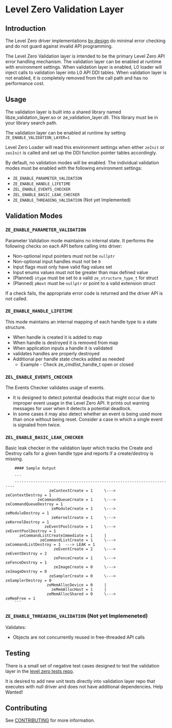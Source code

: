 # Level Zero Validation Layer

## Introduction

The Level Zero driver implementations  [by design](https://oneapi-src.github.io/level-zero-spec/level-zero/latest/core/INTRO.html#error-handling) do minimal error checking and do not guard against invalid API programming.

The Level Zero Validation layer is intended to be the primary Level Zero API error handling mechanism. The validation layer can be enabled at runtime with environment settings. When validation layer is enabled, L0 loader will inject calls to validation layer into L0 API DDI tables. When validation layer is not enabled, it is completely removed from the call path and has no performance cost.  

## Usage

The validation layer is built into a shared library named libze_validation_layer.so or ze_validation_layer.dll. This library must be in your library search path. 

The validation layer can be enabled at runtime by setting `ZE_ENABLE_VALIDATION_LAYER=1`

Level Zero Loader will read this environment settings when either `zeInit` or `zesInit` is called and set up the DDI function pointer tables accordingly. 

By default, no validation modes will be enabled. The individual validation modes must be enabled with the following environment settings:

- `ZE_ENABLE_PARAMETER_VALIDATION`
- `ZE_ENABLE_HANDLE_LIFETIME`
- `ZEL_ENABLE_EVENTS_CHECKER`
- `ZEL_ENABLE_BASIC_LEAK_CHECKER`
- `ZE_ENABLE_THREADING_VALIDATION` (Not yet Implemented)

## Validation Modes

### `ZE_ENABLE_PARAMETER_VALIDATION`

Parameter Validation mode maintains no internal state.  It performs the following checks on each API before calling into driver:
- Non-optional input pointers must not be `nullptr`
- Non-optional input handles must not be `0`
- Input flags must only have valid flag values set
- Input enums values must not be greater than max defined value
- (Planned) `stype` must be set to a valid `ze_structure_type_t` for struct
- (Planned) `pNext` must be `nullptr` or point to a valid extension struct

If a check fails, the appropriate error code is returned and the driver API is not called.

### `ZE_ENABLE_HANDLE_LIFETIME`

This mode maintains an internal mapping of each handle type to a state structure.

- When handle is created it is added to map
- When handle is destroyed it is removed from map
- When application inputs a handle it is validated
- validates handles are properly destroyed
- Additional per handle state checks added as needed
    - Example - Check ze_cmdlist_handle_t open or closed

### `ZEL_ENABLE_EVENTS_CHECKER`

The Events Checker validates usage of events. 
- It is designed to detect potential deadlocks that might occur due to improper event usage in the Level Zero API. It prints out warning messages for user when it detects a potential deadlock.
- In some cases it may also detect whether an event is being used more than once without being reset. Consider a case in which a single event is signaled from twice.

### `ZEL_ENABLE_BASIC_LEAK_CHECKER`

Basic leak checker in the validation layer which tracks the Create and Destroy calls for a given handle type and reports if a create/destroy is missing.


        #### Sample Output

        ```
        ----------------------------------------------------------------------
                       zeContextCreate = 1     \--->        zeContextDestroy = 1
                  zeCommandQueueCreate = 1     \--->   zeCommandQueueDestroy = 1
                        zeModuleCreate = 1     \--->         zeModuleDestroy = 1
                        zeKernelCreate = 1     \--->         zeKernelDestroy = 1
                     zeEventPoolCreate = 1     \--->      zeEventPoolDestroy = 1
          zeCommandListCreateImmediate = 1     |
                   zeCommandListCreate = 1     \--->    zeCommandListDestroy = 1  ---> LEAK = 1
                         zeEventCreate = 2     \--->          zeEventDestroy = 2
                         zeFenceCreate = 1     \--->          zeFenceDestroy = 1
                         zeImageCreate = 0     \--->          zeImageDestroy = 0
                       zeSamplerCreate = 0     \--->        zeSamplerDestroy = 0
                      zeMemAllocDevice = 0     |
                        zeMemAllocHost = 1     |
                      zeMemAllocShared = 0     \--->               zeMemFree = 1
        ```

### `ZE_ENABLE_THREADING_VALIDATION` (Not yet Implemeneted)

Validates:
- Objects are not concurrently reused in free-threaded API calls



## Testing

There is a small set of negative test cases designed to test the validation layer in the [level zero tests repo](https://github.com/oneapi-src/level-zero-tests/tree/master/negative_tests).   

It is desired to add new unit tests directly into validation layer repo that executes with null driver and does not have additional dependencies.   Help Wanted!

## Contributing

See [CONTRIBUTING](CONTRIBUTING.md) for more information.

